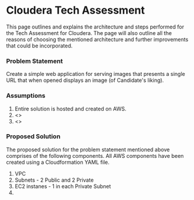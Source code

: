 # Cloudera Tech Assessment
This page outlines and explains the architecture and steps performed for the Tech Assessment for Cloudera. The page will also outline all the reasons of choosing the mentioned architecture and further improvements that could be incorporated.

### Problem Statement
Create a simple web application for serving images that presents a single URL that when opened displays an image (of Candidate's liking).

### Assumptions
1. Entire solution is hosted and created on AWS.
2. <>
3. <>

### Proposed Solution
The proposed solution for the problem statement mentioned above comprises of the following components. All AWS components have been created using a Cloudformation YAML file.
1. VPC 
2. Subnets - 2 Public and 2 Private
3. EC2 instanes - 1 in each Private Subnet
4. 

